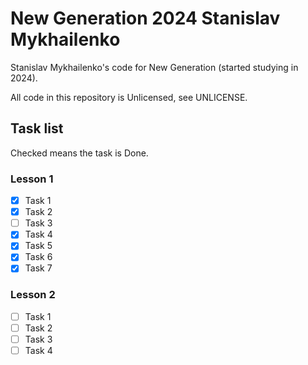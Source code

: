# New Generation 2024 Stanislav Mykhailenko

Stanislav Mykhailenko's code for New Generation (started studying in 2024).

All code in this repository is Unlicensed, see UNLICENSE.

## Task list

Checked means the task is Done.

### Lesson 1

- [x] Task 1
- [x] Task 2
- [ ] Task 3
- [x] Task 4
- [x] Task 5
- [x] Task 6
- [x] Task 7

### Lesson 2

- [ ] Task 1
- [ ] Task 2
- [ ] Task 3
- [ ] Task 4
